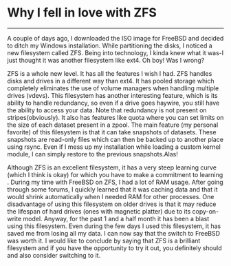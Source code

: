 [//]: # (2021-10-09)
# Why I fell in love with ZFS

---

A couple of days ago, I downloaded the ISO image for FreeBSD and decided to ditch my Windows installation. While partitioning the disks, I noticed a new filesystem called ZFS. Being into technology, I kinda knew what it was-I just thought it was another filesystem like ext4. Oh boy! Was I wrong?

ZFS is a whole new level. It has all the features I wish I had. ZFS handles disks and drives in a different way than ext4. It has pooled storage which completely eliminates the use of volume managers when handling multiple drives (vdevs). This filesystem has another interesting feature, which is its ability to handle redundancy, so even if a drive goes haywire, you still have the ability to access your data. Note that redundancy is not present on stripes(obviously). It also has features like quota where you can set limits on the size of each dataset present in a zpool. The main feature (my personal favorite) of this filesystem is that it can take snapshots of datasets. These snapshots are read-only files which can then be backed up to another place using rsync. Even if I mess up my installation while loading a custom kernel module, I can simply restore to the previous snapshots.Alas!

Although ZFS is an excellent filesystem, it has a very steep learning curve (which I think is okay) for which you have to make a commitment to learning . During my time with FreeBSD on ZFS, I had a lot of RAM usage. After going through some forums, I quickly learned that it was caching data and that it would shrink automatically when I needed RAM for other processes. One disadvantage of using this filesystem on older drives is that it may reduce the lifespan of hard drives (ones with magnetic platter) due to its copy-on-write model. Anyway, for the past 1 and a half month it has been a blast using this filesystem. Even during the few days I used this filesystem, it has saved me from losing all my data. I can now say that the switch to FreeBSD was worth it. I would like to conclude by saying that ZFS is a brilliant filesystem and if you have the opportunity to try it out, you definitely should and also consider switching to it.
